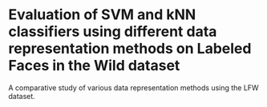 # Evaluation of SVM and kNN classifiers using different data representation methods on Labeled Faces in the Wild dataset

A comparative study of various data representation methods using the LFW dataset.
